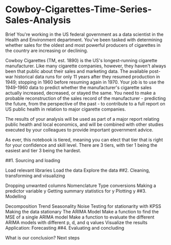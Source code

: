 # Cowboy-Cigarettes-Time-Series-Sales-Analysis
Brief
You're working in the US federal government as a data scientist in the Health and Environment department. You've been tasked with determining whether sales for the oldest and most powerful producers of cigarettes in the country are increasing or declining.

Cowboy Cigarettes (TM, est. 1890) is the US's longest-running cigarette manufacturer. Like many cigarette companies, however, they haven't always been that public about their sales and marketing data. The available post-war historical data runs for only 11 years after they resumed production in 1949; stopping in 1960 before resuming again in 1970. Your job is to use the 1949-1960 data to predict whether the manufacturer's cigarette sales actually increased, decreased, or stayed the same. You need to make a probable reconstruction of the sales record of the manufacturer - predicting the future, from the perspective of the past - to contribute to a full report on US public health in relation to major cigarette companies.

The results of your analysis will be used as part of a major report relating public health and local economics, and will be combined with other studies executed by your colleagues to provide important government advice.

As ever, this notebook is tiered, meaning you can elect that tier that is right for your confidence and skill level. There are 3 tiers, with tier 1 being the easiest and tier 3 being the hardest.

##1. Sourcing and loading

Load relevant libraries
Load the data
Explore the data
##2. Cleaning, transforming and visualizing

Dropping unwanted columns
Nomenclature
Type conversions
Making a predictor variable y
Getting summary statistics for y
Plotting y
##3. Modelling

Decomposition
Trend
Seasonality
Noise
Testing for stationarity with KPSS
Making the data stationary
The ARIMA Model
Make a function to find the MSE of a single ARIMA model
Make a function to evaluate the different ARIMA models with different p, d, and q values
Visualize the results
Application: Forecasting
##4. Evaluating and concluding

What is our conclusion?
Next steps
